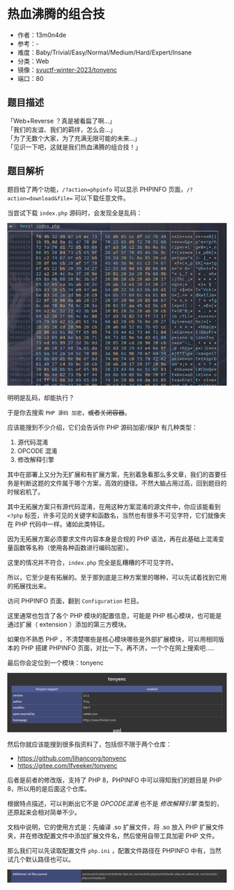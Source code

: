 # 热血沸腾的组合技

- 作者：13m0n4de
- 参考：-
- 难度：Baby/Trivial/Easy/Normal/Medium/Hard/Expert/Insane
- 分类：Web
- 镜像：[svuctf-winter-2023/tonyenc](ghcr.io/svuctf/svuctf-winter-2023/tonyenc:latest)
- 端口：80

## 题目描述

「Web+Reverse ？真是被看扁了啊...」\
「我们的友谊、我们的羁绊，怎么会...」\
「为了无数个大家，为了充满无限可能的未来...」\
「见识一下吧，这就是我们热血沸腾的组合技！」

## 题目解析

题目给了两个功能，`/?action=phpinfo` 可以显示 PHPINFO 页面，`/?action=download&file=` 可以下载任意文件。

当尝试下载 `index.php` 源码时，会发现全是乱码：

![index.php](writeup/images/index_php.png)

明明是乱码，却能执行？

于是你去搜索 `PHP 源码 加密`，~~或者关闭容器~~。

应该能搜到不少介绍，它们会告诉你 PHP 源码加密/保护 有几种类型：

1. 源代码混淆
2. OPCODE 混淆
3. 修改解释引擎

其中在部署上又分为无扩展和有扩展方案，先别着急看那么多文章，我们的首要任务是判断这题的文件属于哪个方案，高效的捷径。不然大脑占用过高，回到题目的时候宕机了。

其中无拓展方案只有源代码混淆，在用这种方案混淆的源文件中，你应该能看到 `<?php` 标签，许多可见的关键字和函数名，当然也有很多不可见字符，它们就像夹在 PHP 代码中一样。诸如此类特征。

因为无拓展方案必须要求文件内容本身是合规的 PHP 语法，再在此基础上混淆变量函数等名称（使用各种函数进行编码加密）。

这里的情况并不符合，`index.php` 完全是乱糟糟的不可见字符。

所以，它至少是有拓展的。至于那到底是三种方案里的哪种，可以先试着找到它用的拓展找出来。

访问 PHPINFO 页面，翻到 `Configuration` 栏目。

这里通常也包含了各个 PHP 模块的配置信息，可能是 PHP 核心模块，也可能是通过扩展（ extension ）添加的第三方模块。

如果你不熟悉 PHP ，不清楚哪些是核心模块哪些是外部扩展模块，可以用相同版本的 PHP 搭建 PHPINFO 页面，对比一下。再不济，一个个在网上搜索吧.....

最后你会定位到一个模块：tonyenc

![phpinfo_tonyenc](writeup/images/phpinfo_tonyenc.png)

然后你就应该能搜到很多指资料了，包括但不限于两个仓库：

- https://github.com/lihancong/tonyenc
- https://gitee.com/lfveeker/tonyenc

后者是前者的修改版，支持了 PHP 8，PHPINFO 中可以得知我们的题目是 PHP 8，所以用的是后面这个仓库。

根据特点描述，可以判断出它不是 *OPCODE混淆* 也不是 *修改解释引擎* 类型的，还原起来会相对简单不少。

文档中说明，它的使用方式是：先编译 .so 扩展文件，将 .so 放入 PHP 扩展文件夹，并在修改配置文件中添加扩展文件名，然后使用自带工具加密 PHP 文件。

那么我们可以先读取配置文件 `php.ini` ，配置文件路径在 PHPINFO 中有，当然试几个默认路径也可以。

![phpinfo_ini](writeup/images/phpinfo_ini.png)
